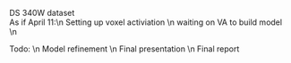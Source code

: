 DS 340W dataset <br />
As if April 11:\n
Setting up voxel activiation \n
waiting on VA to build model \n

Todo: \n
Model refinement \n
Final presentation \n
Final report 

